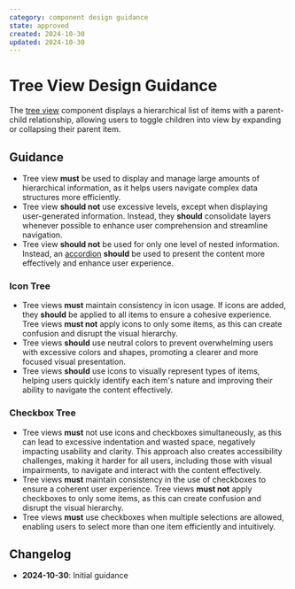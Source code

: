 ```yaml
---
category: component design guidance
state: approved
created: 2024-10-30
updated: 2024-10-30
---
```


# Tree View Design Guidance

The [tree view](https://clarity.design/documentation/tree-view) component displays a hierarchical list of items with a parent-child relationship, allowing users to toggle children into view by expanding or collapsing their parent item.

## Guidance

- Tree view **must** be used to display and manage large amounts of hierarchical information, as it helps users navigate complex data structures more efficiently.
- Tree view **should not** use excessive levels, except when displaying user-generated information. Instead, they **should** consolidate layers whenever possible to enhance user comprehension and streamline navigation.
- Tree view **should not** be used for only one level of nested information. Instead, an [accordion](https://clarity.design/documentation/accordion) **should** be used to present the content more effectively and enhance user experience.

### Icon Tree

- Tree views **must** maintain consistency in icon usage. If icons are added, they **should** be applied to all items to ensure a cohesive experience. Tree views **must not** apply icons to only some items, as this can create confusion and disrupt the visual hierarchy.
- Tree views **should** use neutral colors to prevent overwhelming users with excessive colors and shapes, promoting a clearer and more focused visual presentation.
- Tree views **should** use icons to visually represent types of items, helping users quickly identify each item's nature and improving their ability to navigate the content effectively.

### Checkbox Tree

- Tree views **must** not use icons and checkboxes simultaneously, as this can lead to excessive indentation and wasted space, negatively impacting usability and clarity. This approach also creates accessibility challenges, making it harder for all users, including those with visual impairments, to navigate and interact with the content effectively.
- Tree views **must** maintain consistency in the use of checkboxes to ensure a coherent user experience. Tree views **must not** apply checkboxes to only some items, as this can create confusion and disrupt the visual hierarchy.
- Tree views **must** use checkboxes when multiple selections are allowed, enabling users to select more than one item efficiently and intuitively.

## Changelog

- **2024-10-30**: Initial guidance
